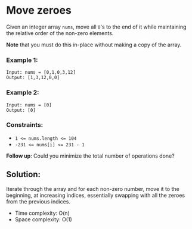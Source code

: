 # Move zeroes

Given an integer array `nums`, move all `0`'s to the end of it while maintaining the relative order of the non-zero elements.

**Note** that you must do this in-place without making a copy of the array.

### Example 1:
```
Input: nums = [0,1,0,3,12]
Output: [1,3,12,0,0]
```

### Example 2:
```
Input: nums = [0]
Output: [0]
```

### Constraints:
- `1 <= nums.length <= 104`
- `-231 <= nums[i] <= 231 - 1`
 
**Follow up**: Could you minimize the total number of operations done?

## Solution:
Iterate through the array and for each non-zero number, move it to the beginning, at increasing indices, essentially swapping with all the zeroes from the previous indices.

- Time complexity: O(n)
- Space complexity: O(1)